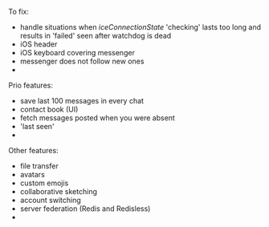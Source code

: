 To fix:
* handle situations when _iceConnectionState_ 'checking' lasts too long
and results in 'failed' seen after watchdog is dead
* iOS header
* iOS keyboard covering messenger
* messenger does not follow new ones
*

Prio features:
* save last 100 messages in every chat
* contact book (UI)
* fetch messages posted when you were absent
* 'last seen'
* 

Other features:
* file transfer
* avatars
* custom emojis
* collaborative sketching
* account switching
* server federation (Redis and Redisless)
* 
